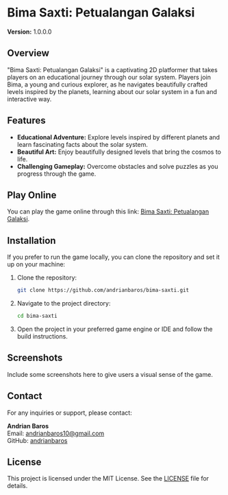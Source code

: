 # Bima Saxti: Petualangan Galaksi

**Version:** 1.0.0.0

## Overview

"Bima Saxti: Petualangan Galaksi" is a captivating 2D platformer that takes players on an educational journey through our solar system. Players join Bima, a young and curious explorer, as he navigates beautifully crafted levels inspired by the planets, learning about our solar system in a fun and interactive way.

## Features

- **Educational Adventure:** Explore levels inspired by different planets and learn fascinating facts about the solar system.
- **Beautiful Art:** Enjoy beautifully designed levels that bring the cosmos to life.
- **Challenging Gameplay:** Overcome obstacles and solve puzzles as you progress through the game.

## Play Online

You can play the game online through this link: [Bima Saxti: Petualangan Galaksi](https://andrianbaros.github.io/BimaSaxti-PetualanganGalaksi/).

## Installation

If you prefer to run the game locally, you can clone the repository and set it up on your machine:

1. Clone the repository:
   ```bash
   git clone https://github.com/andrianbaros/bima-saxti.git
   ```
2. Navigate to the project directory:
   ```bash
   cd bima-saxti
   ```
3. Open the project in your preferred game engine or IDE and follow the build instructions.

## Screenshots

Include some screenshots here to give users a visual sense of the game.

## Contact

For any inquiries or support, please contact:

**Andrian Baros**  
Email: [andrianbaros10@gmail.com](mailto:andrianbaros10@gmail.com)  
GitHub: [andrianbaros](https://github.com/andrianbaros)

## License

This project is licensed under the MIT License. See the [LICENSE](https://github.com/andrianbaros/bima-saxti/blob/main/License.txt) file for details.
